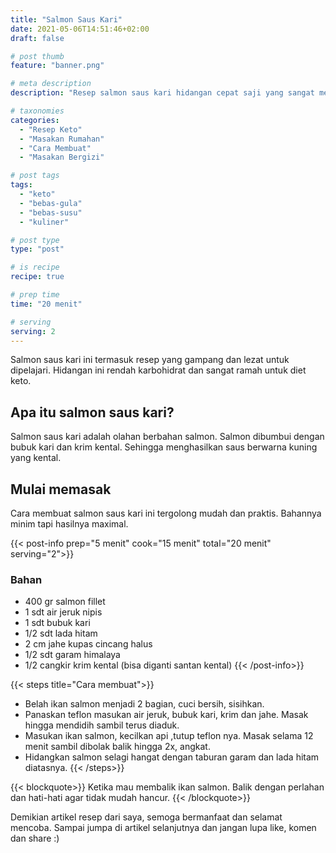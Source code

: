 ```yaml
---
title: "Salmon Saus Kari"
date: 2021-05-06T14:51:46+02:00
draft: false

# post thumb
feature: "banner.png"

# meta description
description: "Resep salmon saus kari hidangan cepat saji yang sangat menggugah selera. Sangat ramah untuk diet keto."

# taxonomies
categories:
  - "Resep Keto"
  - "Masakan Rumahan"
  - "Cara Membuat"
  - "Masakan Bergizi"

# post tags
tags:
  - "keto"
  - "bebas-gula"
  - "bebas-susu"
  - "kuliner"

# post type
type: "post"

# is recipe
recipe: true

# prep time
time: "20 menit"

# serving
serving: 2
---
```


Salmon saus kari ini termasuk resep yang gampang dan lezat untuk dipelajari. Hidangan ini rendah karbohidrat dan sangat ramah untuk diet keto.

## Apa itu salmon saus kari?

Salmon saus kari adalah olahan berbahan salmon. Salmon dibumbui dengan bubuk kari dan krim kental. Sehingga menghasilkan saus berwarna kuning yang kental.

## Mulai memasak

Cara membuat salmon saus kari ini tergolong mudah dan praktis. Bahannya minim tapi hasilnya maximal.

{{< post-info prep="5 menit" cook="15 menit" total="20 menit" serving="2">}}
### Bahan

-  400 gr salmon fillet
-  1 sdt air jeruk nipis
-  1 sdt bubuk kari
-  1/2 sdt lada hitam
-  2 cm jahe kupas cincang halus
-  1/2 sdt garam himalaya
-  1/2 cangkir krim kental (bisa diganti santan kental)
{{< /post-info>}}

{{< steps title="Cara membuat">}}
-   Belah ikan salmon menjadi 2 bagian, cuci bersih, sisihkan.
-   Panaskan teflon masukan air jeruk, bubuk kari, krim dan jahe. Masak hingga mendidih sambil terus diaduk.
-   Masukan ikan salmon, kecilkan api ,tutup teflon nya. Masak selama 12 menit sambil dibolak balik hingga 2x, angkat.
-   Hidangkan salmon selagi hangat dengan taburan garam dan lada hitam diatasnya.
{{< /steps>}}

{{< blockquote>}}
Ketika mau membalik ikan salmon. Balik dengan perlahan dan hati-hati agar tidak mudah hancur.
{{< /blockquote>}}

Demikian artikel resep dari saya, semoga bermanfaat dan selamat mencoba. Sampai jumpa di artikel selanjutnya dan jangan lupa like, komen dan share :)